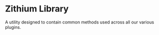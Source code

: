 # Zithium Library
A utility designed to contain common methods used across all our various plugins.
